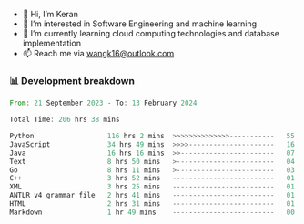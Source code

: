 - 👋 Hi, I’m Keran
- 👀 I’m interested in Software Engineering and machine learning
- 🌱 I’m currently learning cloud computing technologies and database implementation
- 📫 Reach me via wangk16@outlook.com


###  📊 Development breakdown
<!--START_SECTION:waka-->

```rust
From: 21 September 2023 - To: 13 February 2024

Total Time: 206 hrs 38 mins

Python                  116 hrs 2 mins  >>>>>>>>>>>>>>-----------   55.90 %
JavaScript              34 hrs 49 mins  >>>>---------------------   16.78 %
Java                    16 hrs 16 mins  >>-----------------------   07.84 %
Text                    8 hrs 50 mins   >------------------------   04.26 %
Go                      8 hrs 11 mins   >------------------------   03.95 %
C++                     3 hrs 52 mins   -------------------------   01.87 %
XML                     3 hrs 25 mins   -------------------------   01.65 %
ANTLR v4 grammar file   2 hrs 41 mins   -------------------------   01.30 %
HTML                    2 hrs 31 mins   -------------------------   01.22 %
Markdown                1 hr 49 mins    -------------------------   00.88 %
```

<!--END_SECTION:waka-->

<!---
keran-w/keran-w is a ✨ special ✨ repository because its `README.md` (this file) appears on your GitHub profile.
You can click the Preview link to take a look at your changes.
--->
